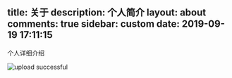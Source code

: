 title: 关于
description: 个人简介
layout: about
comments: true
sidebar: custom
date: 2019-09-19 17:11:15
---
个人详细介绍


![upload successful](\images\test.png)
